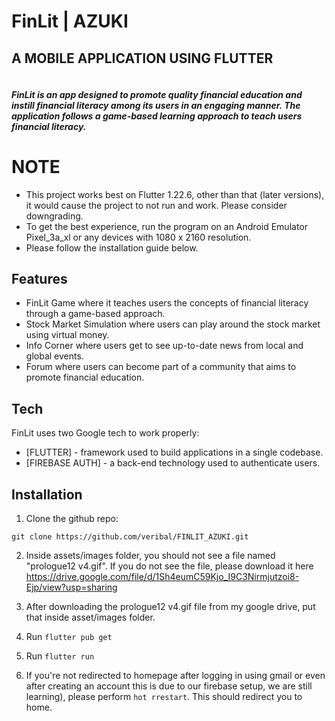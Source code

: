 # FinLit | AZUKI
## A MOBILE APPLICATION USING FLUTTER

``` ==========================
```

##### FinLit is an app designed to promote quality financial education and instill financial literacy among its users in an engaging manner. The application follows a game-based learning approach to teach users financial literacy.

# NOTE
- This project works best on Flutter 1.22.6, other than that (later versions), it would cause the project to not run and work. Please consider downgrading.
- To get the best experience, run the program on an Android Emulator Pixel_3a_xl or any devices with 1080 x 2160 resolution.
- Please follow the installation guide below.


## Features

- FinLit Game where it teaches users the concepts of financial literacy through a game-based approach.
- Stock Market Simulation where users can play around the stock market using virtual money.
- Info Corner where users get to see up-to-date news from local and global events.
- Forum where users can become part of a community that aims to promote financial education.

## Tech

FinLit uses two Google tech to work properly:

- [FLUTTER] - framework used to build applications in a single codebase.
- [FIREBASE AUTH] - a back-end technology used to authenticate users.

## Installation

1. Clone the github repo: 
```
git clone https://github.com/veribal/FINLIT_AZUKI.git
```

2. Inside assets/images folder, you should not see a file named "prologue12 v4.gif". If you do not see the file, please download it here  https://drive.google.com/file/d/1Sh4eumC59Kjo_I9C3Nirmjutzoi8-Ejp/view?usp=sharing

3. After downloading the prologue12 v4.gif file from my google drive, put that inside asset/images folder.

4. Run ```flutter pub get```

5. Run ```flutter run```

6. If you're not redirected to homepage after logging in using gmail or even after creating an account this is due to our firebase setup, we are still learning), please perform ```hot rrestart```. This should redirect you to home.
